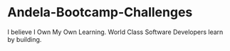 # Andela-Bootcamp-Challenges
I believe I Own My Own Learning. World Class Software Developers learn by building.
